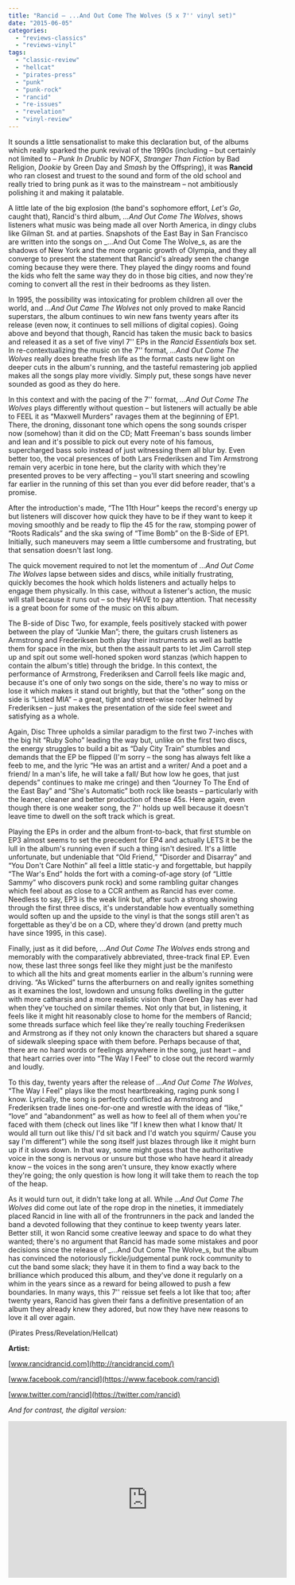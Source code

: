 ```yaml
---
title: "Rancid – ...And Out Come The Wolves (5 x 7'' vinyl set)"
date: "2015-06-05"
categories: 
  - "reviews-classics"
  - "reviews-vinyl"
tags: 
  - "classic-review"
  - "hellcat"
  - "pirates-press"
  - "punk"
  - "punk-rock"
  - "rancid"
  - "re-issues"
  - "revelation"
  - "vinyl-review"
---
```


It sounds a little sensationalist to make this declaration but, of the albums which really sparked the punk revival of the 1990s (including – but certainly not limited to – _Punk In Drublic_ by NOFX, _Stranger Than Fiction_ by Bad Religion, _Dookie_ by Green Day and _Smash_ by the Offspring), it was **Rancid** who ran closest and truest to the sound and form of the old school and really tried to bring punk as it was to the mainstream – not ambitiously polishing it and making it palatable.

A little late of the big explosion (the band's sophomore effort, _Let's Go_, caught that), Rancid's third album, _...And Out Come The Wolves_, shows listeners what music was being made all over North America, in dingy clubs like Gilman St. and at parties. Snapshots of the East Bay in San Francisco are written into the songs on _...And Out Come The Wolve_s, as are the shadows of New York and the more organic growth of Olympia, and they all converge to present the statement that Rancid's already seen the change coming because they were there. They played the dingy rooms and found the kids who felt the same way they do in those big cities, and now they're coming to convert all the rest in their bedrooms as they listen.

In 1995, the possibility was intoxicating for problem children all over the world, and _...And Out Came The Wolves_ not only proved to make Rancid superstars, the album continues to win new fans twenty years after its release (even now, it continues to sell millions of digital copies). Going above and beyond that though, Rancid has taken the music back to basics and released it as a set of five vinyl 7'' EPs in the _Rancid Essentials_ box set. In re-contextualizing the music on the 7'' format, _...And Out Come The Wolves_ really does breathe fresh life as the format casts new light on deeper cuts in the album's running, and the tasteful remastering job applied makes all the songs play more vividly. Simply put, these songs have never sounded as good as they do here.

In this context and with the pacing of the 7'' format, _...And Out Come The Wolves_ plays differently without question – but listeners will actually be able to FEEL it as “Maxwell Murders” ravages them at the beginning of EP1. There, the droning, dissonant tone which opens the song sounds crisper now (somehow) than it did on the CD; Matt Freeman's bass sounds limber and lean and it's possible to pick out every note of his famous, supercharged bass solo instead of just witnessing them all blur by. Even better too, the vocal presences of both Lars Frederiksen and Tim Armstrong remain very acerbic in tone here, but the clarity with which they're presented proves to be very affecting – you'll start sneering and scowling far earlier in the running of this set than you ever did before reader, that's a promise.

After the introduction's made, “The 11th Hour” keeps the record's energy up but listeners will discover how quick they have to be if they want to keep it moving smoothly and be ready to flip the 45 for the raw, stomping power of “Roots Radicals” and the ska swing of “Time Bomb” on the B-Side of EP1. Initially, such maneuvers may seem a little cumbersome and frustrating, but that sensation doesn't last long.

The quick movement required to not let the momentum of _...And Out Come The Wolves_ lapse between sides and discs, while initially frustrating, quickly becomes the hook which holds listeners and actually helps to engage them physically. In this case, without a listener's action, the music will stall because it runs out – so they HAVE to pay attention. That necessity is a great boon for some of the music on this album.

The B-side of Disc Two, for example, feels positively stacked with power between the play of “Junkie Man”; there, the guitars crush listeners as Armstrong and Frederiksen both play their instruments as well as battle them for space in the mix, but then the assault parts to let Jim Carroll step up and spit out some well-honed spoken word stanzas (which happen to contain the album's title) through the bridge. In this context, the performance of Armstrong, Frederiksen and Carroll feels like magic and, because it's one of only two songs on the side, there's no way to miss or lose it which makes it stand out brightly, but that the “other” song on the side is “Listed MIA” – a great, tight and street-wise rocker helmed by Frederiksen – just makes the presentation of the side feel sweet and satisfying as a whole.

Again, Disc Three upholds a similar paradigm to the first two 7-inches with the big hit “Ruby Soho” leading the way but, unlike on the first two discs, the energy struggles to build a bit as “Daly City Train” stumbles and demands that the EP be flipped (I'm sorry – the song has always felt like a feeb to me, and the lyric “He was an artist and a writer/ And a poet and a friend/ In a man's life, he will take a fall/ But how low he goes, that just depends” continues to make me cringe) and then “Journey To The End of the East Bay” and “She's Automatic” both rock like beasts – particularly with the leaner, cleaner and better production of these 45s. Here again, even though there is one weaker song, the 7'' holds up well because it doesn't leave time to dwell on the soft track which is great.

Playing the EPs in order and the album front-to-back, that first stumble on EP3 almost seems to set the precedent for EP4 and actually LETS it be the lull in the album's running even if such a thing isn't desired. It's a little unfortunate, but undeniable that “Old Friend,” “Disorder and Disarray” and “You Don't Care Nothin” all feel a little static-y and forgettable, but happily “The War's End” holds the fort with a coming-of-age story (of “Little Sammy” who discovers punk rock) and some rambling guitar changes which feel about as close to a CCR anthem as Rancid has ever come. Needless to say, EP3 is the weak link but, after such a strong showing through the first three discs, it's understandable how eventually something would soften up and the upside to the vinyl is that the songs still aren't as forgettable as they'd be on a CD, where they'd drown (and pretty much have since 1995, in this case).

Finally, just as it did before, _...And Out Come The Wolves_ ends strong and memorably with the comparatively abbreviated, three-track final EP. Even now, these last three songs feel like they might just be the manifesto to which all the hits and great moments earlier in the album's running were driving. “As Wicked” turns the afterburners on and really ignites something as it examines the lost, lowdown and unsung folks dwelling in the gutter with more catharsis and a more realistic vision than Green Day has ever had when they've touched on similar themes. Not only that but, in listening, it feels like it might hit reasonably close to home for the members of Rancid; some threads surface which feel like they're really touching Frederiksen and Armstrong as if they not only known the characters but shared a square of sidewalk sleeping space with them before. Perhaps because of that, there are no hard words or feelings anywhere in the song, just heart – and that heart carries over into “The Way I Feel" to close out the record warmly and loudly.

To this day, twenty years after the release of _...And Out Come The Wolves_, “The Way I Feel" plays like the most heartbreaking, raging punk song I know. Lyrically, the song is perfectly conflicted as Armstrong and Frederiksen trade lines one-for-one and wrestle with the ideas of “like,” “love” and “abandonment” as well as how to feel all of them when you're faced with them (check out lines like “If I knew then what I know that/ It would all turn out like this/ I'd sit back and I'd watch you squirm/ Cause you say I'm different”) while the song itself just blazes through like it might burn up if it slows down. In that way, some might guess that the authoritative voice in the song is nervous or unsure but those who have heard it already know – the voices in the song aren't unsure, they know exactly where they're going; the only question is how long it will take them to reach the top of the heap.

As it would turn out, it didn't take long at all. While ._..And Out Come The Wolves_ did come out late of the rope drop in the nineties, it immediately placed Rancid in line with all of the frontrunners in the pack and landed the band a devoted following that they continue to keep twenty years later. Better still, it won Rancid some creative leeway and space to do what they wanted; there's no argument that Rancid has made some mistakes and poor decisions since the release of _...And Out Come The Wolve_s, but the album has convinced the notoriously fickle/judgemental punk rock community to cut the band some slack; they have it in them to find a way back to the brilliance which produced this album, and they've done it regularly on a whim in the years since as a reward for being allowed to push a few boundaries. In many ways, this 7'' reissue set feels a lot like that too; after twenty years, Rancid has given their fans a definitive presentation of an album they already knew they adored, but now they have new reasons to love it all over again.

(Pirates Press/Revelation/Hellcat)

**Artist:**

[www.rancidrancid.com](http://rancidrancid.com/)

[www.facebook.com/rancid](https://www.facebook.com/rancid)

[www.twitter.com/rancid](https://twitter.com/rancid)

_And for contrast, the digital version:_ 

<iframe src="https://www.youtube.com/embed/XcccqG6-dDg" width="560" height="315" frameborder="0" allowfullscreen="allowfullscreen"></iframe>
